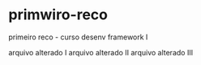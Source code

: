 # primwiro-reco
primeiro reco - curso desenv framework I

arquivo  alterado I
arquivo alterado II
arquivo alterado III
